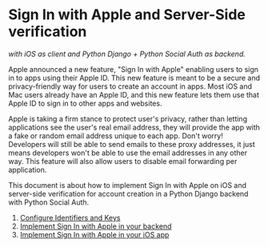 # Sign In with Apple and Server-Side verification
_with iOS as client and Python Django + Python Social Auth as backend._

Apple announced a new feature, "Sign In with Apple" enabling users to sign in to apps using their Apple ID. This new feature is meant to be a secure and privacy-friendly way for users to create an account in apps. Most iOS and Mac users already have an Apple ID, and this new feature lets them use that Apple ID to sign in to other apps and websites.

Apple is taking a firm stance to protect user's privacy, rather than letting applications see the user's real email address, they will provide the app with a fake or random email address unique to each app. Don't worry! Developers will still be able to send emails to these proxy addresses, it just means developers won't be able to use the email addresses in any other way. This feature will also allow users to disable email forwarding per application.

This document is about how to implement Sign In with Apple on iOS and server-side verification for account creation in a Python Django backend with Python Social Auth.

1. [Configure Identifiers and Keys](identifiers-and-keys.md)
2. [Implement Sign In with Apple in your backend](backend.md)
3. [Implement Sign In with Apple in your iOS app](iOS.md)

